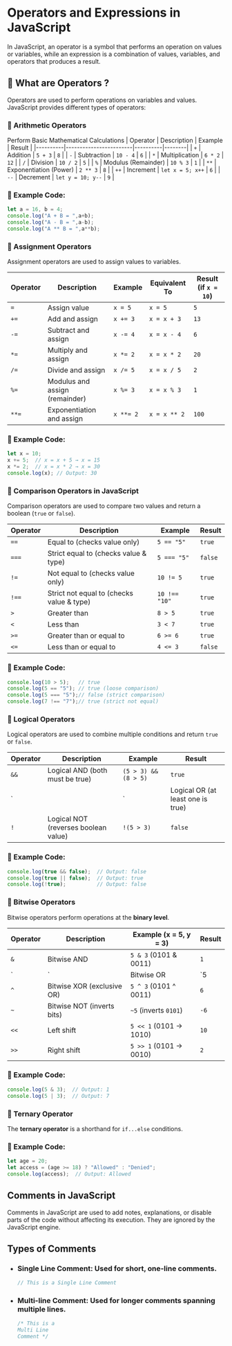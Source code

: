 # Operators and Expressions in JavaScript
In JavaScript, an operator is a symbol that performs an operation on values or variables, while an expression is a combination of values, variables, and operators that produces a result.


## 📌 What are Operators ?
Operators are used to perform operations on variables and values. JavaScript provides different types of operators:

### 🔸 Arithmetic Operators
Perform Basic Mathematical Calculations
| Operator | Description            | Example  | Result |
|----------|------------------------|----------|--------|
| `+`      | Addition               | `5 + 3`  | `8`    |
| `-`      | Subtraction            | `10 - 4` | `6`    |
| `*`      | Multiplication         | `6 * 2`  | `12`   |
| `/`      | Division               | `10 / 2` | `5`    |
| `%`      | Modulus (Remainder)    | `10 % 3` | `1`    |
| `**`     | Exponentiation (Power) | `2 ** 3` | `8`    |
| `++`     | Increment              | `let x = 5; x++` | `6` |
| `--`     | Decrement              | `let y = 10; y--` | `9` |

### 🔹 Example Code:
```js
let a = 16, b = 4;
console.log("A + B = ",a+b);
console.log("A - B = ",a-b);
console.log("A ** B = ",a**b);
```

### 🔸 Assignment Operators
Assignment operators are used to assign values to variables.

| Operator | Description                    | Example          | Equivalent To  | Result (if `x = 10`) |
|----------|--------------------------------|------------------|---------------|------------------|
| `=`      | Assign value                   | `x = 5`          | `x = 5`       | `5`              |
| `+=`     | Add and assign                 | `x += 3`         | `x = x + 3`   | `13`             |
| `-=`     | Subtract and assign            | `x -= 4`         | `x = x - 4`   | `6`              |
| `*=`     | Multiply and assign            | `x *= 2`         | `x = x * 2`   | `20`             |
| `/=`     | Divide and assign              | `x /= 5`         | `x = x / 5`   | `2`              |
| `%=`     | Modulus and assign (remainder) | `x %= 3`         | `x = x % 3`   | `1`              |
| `**=`    | Exponentiation and assign      | `x **= 2`        | `x = x ** 2`  | `100`            |

### 🔹 Example Code:
```js
let x = 10;
x += 5;  // x = x + 5 → x = 15
x *= 2;  // x = x * 2 → x = 30
console.log(x); // Output: 30
```

### 🔸 Comparison Operators in JavaScript  

Comparison operators are used to compare two values and return a boolean (`true` or `false`).

| Operator | Description                         | Example        | Result |
|----------|-------------------------------------|---------------|--------|
| `==`     | Equal to (checks value only)       | `5 == "5"`    | `true` |
| `===`    | Strict equal to (checks value & type) | `5 === "5"`   | `false` |
| `!=`     | Not equal to (checks value only)   | `10 != 5`     | `true` |
| `!==`    | Strict not equal to (checks value & type) | `10 !== "10"` | `true` |
| `>`      | Greater than                       | `8 > 5`       | `true` |
| `<`      | Less than                          | `3 < 7`       | `true` |
| `>=`     | Greater than or equal to           | `6 >= 6`      | `true` |
| `<=`     | Less than or equal to              | `4 <= 3`      | `false` |

### 🔹 Example Code:
```js
console.log(10 > 5);   // true
console.log(5 == "5"); // true (loose comparison)
console.log(5 === "5");// false (strict comparison)
console.log(7 !== "7");// true (strict not equal)
```

### 🔸 Logical Operators  
Logical operators are used to combine multiple conditions and return `true` or `false`.

| Operator | Description                          | Example              | Result  |
|----------|--------------------------------------|----------------------|---------|
| `&&`     | Logical AND (both must be true)     | `(5 > 3) && (8 > 5)` | `true`  |
| `||`     | Logical OR (at least one is true)   | `(5 < 3) || (8 > 5)` | `true`  |
| `!`      | Logical NOT (reverses boolean value)| `!(5 > 3)`           | `false` |

### 🔹 Example Code:
```js
console.log(true && false);  // Output: false
console.log(true || false);  // Output: true
console.log(!true);          // Output: false
```

### 🔸 Bitwise Operators  
Bitwise operators perform operations at the **binary level**.

| Operator | Description               | Example (x = 5, y = 3) | Result  |
|----------|---------------------------|------------------------|---------|
| `&`      | Bitwise AND                | `5 & 3`  (0101 & 0011) | `1`     |
| `|`      | Bitwise OR                 | `5 | 3`  (0101 | 0011) | `7`     |
| `^`      | Bitwise XOR (exclusive OR) | `5 ^ 3`  (0101 ^ 0011) | `6`     |
| `~`      | Bitwise NOT (inverts bits) | `~5` (inverts `0101`)  | `-6`    |
| `<<`     | Left shift                 | `5 << 1` (0101 → 1010) | `10`    |
| `>>`     | Right shift                | `5 >> 1` (0101 → 0010) | `2`     |

### 🔹 Example Code:
```js
console.log(5 & 3);  // Output: 1
console.log(5 | 3);  // Output: 7
```

### 🔸 Ternary Operator
The **ternary operator** is a shorthand for `if...else` conditions.  

### 🔹 Example Code:
```js
let age = 20;
let access = (age >= 18) ? "Allowed" : "Denied";
console.log(access);  // Output: Allowed
```

## Comments in JavaScript
Comments in JavaScript are used to add notes, explanations, or disable parts of the code without affecting its execution. They are ignored by the JavaScript engine.

## Types of Comments
- ### Single Line Comment: Used for short, one-line comments.
    ```js
    // This is a Single Line Comment
    ```
- ### Multi-line Comment: Used for longer comments spanning multiple lines.
    ```js
    /* This is a 
    Multi Line 
    Comment */
    ```

